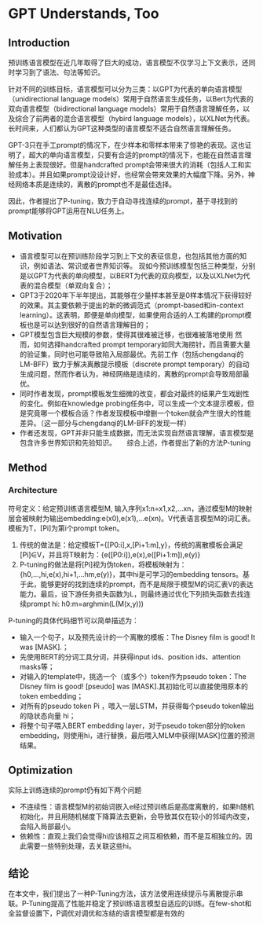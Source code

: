 # GPT Understands, Too
## Introduction
预训练语言模型在近几年取得了巨大的成功，语言模型不仅学习上下文表示，还同时学习到了语法、句法等知识。

针对不同的训练目标，语言模型可以分为三类：以GPT为代表的单向语言模型（unidirectional language models）常用于自然语言生成任务，以Bert为代表的双向语言模型（bidirectional language models）常用于自然语言理解任务，以及综合了前两者的混合语言模型（hybird language models），以XLNet为代表。长时间来，人们都认为GPT这种类型的语言模型不适合自然语言理解任务。

GPT-3只在手工prompt的情况下，在少样本和零样本带来了惊艳的表现。这也证明了，超大的单向语言模型，只要有合适的prompt的情况下，也能在自然语言理解任务上表现很好。但是handcrafted prompt会带来很大的消耗（包括人工和实验成本）。并且如果prompt没设计好，也经常会带来效果的大幅度下降。另外，神经网络本质是连续的，离散的prompt也不是最佳选择。

因此，作者提出了P-tuning，致力于自动寻找连续的prompt，基于寻找到的prompt能够将GPT运用在NLU任务上。

## Motivation
* 语言模型可以在预训练阶段学习到上下文的表征信息，也包括其他方面的知识，例如语法、常识或者世界知识等。
现如今预训练模型包括三种类型，分别是以GPT为代表的单向模型，以BERT为代表的双向模型，以及以XLNet为代表的混合模型（单双向复合）；
* GPT3于2020年下半年提出，其能够在少量样本甚至是0样本情况下获得较好的效果。其主要依赖于提出的新的微调范式（prompt-based和in-context learning）。这表明，即便是单向模型，如果使用合适的人工构建的prompt模板也是可以达到很好的自然语言理解目的；
* GPT模型包含巨大规模的参数，使得其很难被迁移，也很难被落地使用
然而，如何选择handcrafted prompt temporary如同大海捞针，而且需要大量的验证集，同时也可能导致陷入局部最优。先前工作（包括chengdanqi的LM-BFF）致力于解决离散提示模板（discrete prompt temporary）的自动生成问题，然而作者认为，神经网络是连续的，离散的prompt会导致局部最优。
* 同时作者发现，prompt模板发生细微的改变，都会对最终的结果产生戏剧性的变化。例如在knowledge probing任务中，可以生成一个文本提示模板，但是究竟哪一个模板合适？作者发现模板中增删一个token就会产生很大的性能差异。（这一部分与chengdanqi的LM-BFF的发现一样）
* 作者还发现，GPT并非只能生成数据，而无法实现自然语言理解，语言模型是包含许多世界知识和先验知识。
 
综合上述，作者提出了新的方法P-tuning

##  Method
### Architecture
符号定义：给定预训练语言模型M, 输入序列x1:n=x1,x2,...xn，通过模型M的映射层会被映射为输出embedding:e(x0),e(x1),...e(xn)。V代表语言模型M的词汇表。模板为T，[Pi]为第i个prompt token。

1. 传统的做法是：给定模板T={[P0:i],x,[Pi+1:m],y}，传统的离散模板会满足[Pi]∈V，并且将T映射为：{e([P0:i]),e(x),e([Pi+1:m]),e(y)}
2. P-tuning的做法是将[Pi]视为伪token，将模板映射为：{h0,...,hi,e(x),hi+1,...hm,e(y)}，其中hi是可学习的embedding tensors。基于此，能够更好的找到连续的prompt，而不是局限于模型M的词汇表V的表达能力。最后，设下游任务损失函数为L，则最终通过优化下列损失函数去找连续prompt hi: h0:m=arghmin(L(M(x,y)))


P-tuning的具体代码细节可以简单描述为：
* 输入一个句子，以及预先设计的一个离散的模板：The Disney film is good! It was [MASK].；
* 先使用BERT的分词工具分词，并获得input ids、position ids、attention masks等；
* 对输入的template中，挑选一个（或多个）token作为pseudo token：The Disney film is good! [pseudo] was [MASK].其初始化可以直接使用原本的token embedding；
* 对所有的pseudo token Pi ，喂入一层LSTM，并获得每个pseudo token输出的隐状态向量 hi；
* 将整个句子喂入BERT embedding layer，对于pseudo token部分的token embedding，则使用hi，进行替换，最后喂入MLM中获得[MASK]位置的预测结果。

## Optimization
实际上训练连续的prompt仍有如下两个问题

* 不连续性：语言模型M的初始词嵌入e经过预训练后是高度离散的，如果h随机初始化，并且用随机梯度下降算法去更新，会导致其仅在较小的邻域内改变，会陷入局部最小。
* 依赖性：直观上我们会觉得hi应该相互之间互相依赖，而不是互相独立的。因此需要一些特别处理，去关联这些hi。

## 结论
在本文中，我们提出了一种P-Tuning方法，该方法使用连续提示与离散提示串联。P-Tuning提高了性能并稳定了预训练语言模型自适应的训练。在few-shot和全监督设置下，P调优对调优和冻结的语言模型都是有效的



